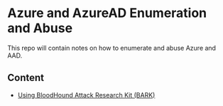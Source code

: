 # Azure and AzureAD Enumeration and Abuse 
This repo will contain notes on how to enumerate and abuse Azure and AAD.

## Content
* [Using BloodHound Attack Research Kit (BARK)](UsingBARK.md)